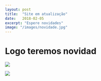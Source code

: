 ```yaml
---
layout: post
title:  "Site em atualização"
date:   2018-02-05
excerpt: "Espere novidades"
image: "/images/novidade.jpg"
---
```


# Logo teremos novidad
![](https://image.ibb.co/fFUqCy/Interacao_racha_11_04_2018.jpg)

![](https://image.ibb.co/fFUqCy/Interacao_racha_11_04_2018.jpg)